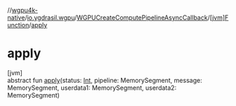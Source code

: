 //[wgpu4k-native](../../../../index.md)/[io.ygdrasil.wgpu](../../index.md)/[WGPUCreateComputePipelineAsyncCallback](../index.md)/[[jvm]Function](index.md)/[apply](apply.md)

# apply

[jvm]\
abstract fun [apply](apply.md)(status: [Int](https://kotlinlang.org/api/core/kotlin-stdlib/kotlin/-int/index.html), pipeline: MemorySegment, message: MemorySegment, userdata1: MemorySegment, userdata2: MemorySegment)